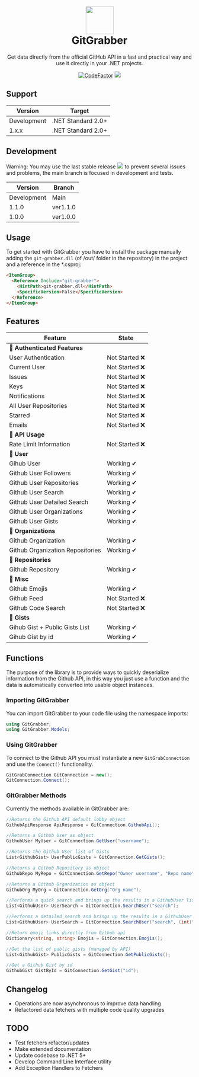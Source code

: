 <h1 align="center">
  <img src="https://i.imgur.com/JnSjFjJ.png" width="75px">
  <br>
  GitGrabber
</h1>

<center>
<p align="center">
Get data directly from the official GitHub API in a fast and practical way and use it directly in your .NET projects.

[![CodeFactor](https://www.codefactor.io/repository/github/eternalquasar0206/git-grabber/badge/main)](https://www.codefactor.io/repository/github/eternalquasar0206/git-grabber/overview/main) <img src="https://shields.io/github/v/tag/EternalQuasar0206/git-grabber?" />

</p>
</center>

## Support
| Version | Target |
| --- | ----------- |
| Development | .NET Standard 2.0+ |
| 1.x.x | .NET Standard 2.0+ |

## Development

Warning: You may use the last stable release <img src="https://shields.io/github/v/tag/EternalQuasar0206/git-grabber" /> to prevent several issues and problems, the main branch is focused in development and tests.

| Version | Branch |
| --- | ----------- |
| Development | Main |
| 1.1.0 | ver1.1.0 |
| 1.0.0 | ver1.0.0 |

## Usage
To get started with GitGrabber you have to install the package manually adding the `git-grabber.dll` (of /out/ folder in the repository) in the project and
a reference in the *.csproj:
```html
<ItemGroup>
  <Reference Include="git-grabber">
    <HintPath>git-grabber.dll</HintPath>
    <SpecificVersion>False</SpecificVersion> 
  </Reference>
</ItemGroup>
```

## Features
| Feature | State |
| --- | ----------- |
| 🔵 **Authenticated Features** |
| User Authentication | Not Started ❌ 
| Current User | Not Started ❌ |
| Issues | Not Started ❌ |
| Keys | Not Started ❌ |
| Notifications | Not Started ❌ |
| All User Repositories | Not Started ❌ |
| Starred | Not Started ❌ |
| Emails | Not Started ❌ |
| 🔵 **API Usage** |
| Rate Limit Information | Not Started ❌ |
| 🔵 **User** |
| Gihub User | Working ✔ |
| Github User Followers | Working ✔ |
| Github User Repositories | Working ✔ |
| Github User Search | Working ✔ |
| Github User Detailed Search | Working ✔ |
| Github User Organizations | Working ✔ |
| Github User Gists | Working ✔ |
| 🔵 **Organizations** |
| Github Organization | Working ✔ |
| Github Organization Repositories | Working ✔ |
| 🔵 **Repositories** |
| Github Repository | Working ✔ |
| 🔵 **Misc** |
| Github Emojis | Working ✔ |
| Github Feed | Not Started ❌ |
| Github Code Search | Not Started ❌ |
| 🔵 **Gists** |
| Gihub Gist + Public Gists List | Working ✔ |
| Gihub Gist by id | Working ✔ |

## Functions
The purpose of the library is to provide ways to quickly deserialize information from the Github API, in this way you just use a function and the data is automatically converted into usable object instances.

### Importing GitGrabber
You can import GitGrabber to your code file using the namespace imports:

```cs
using GitGrabber;
using GitGrabber.Models;
```

### Using GitGrabber
To connect to the Github API you must instantiate a new `GitGrabConnection` and use the `Connect()` functionality.

```cs
GitGrabConnection GitConnection = new();
GitConnection.Connect();
```

### GitGrabber Methods
Currently the methods available in GitGrabber are:

```cs
//Returns the Github API default lobby object
GithubApiResponse ApiResponse = GitConnection.GithubApi(); 
```
```cs
//Returns a Github User as object
GithubUser MyUser = GitConnection.GetUser("username"); 
```

```cs
//Returns the Github User list of Gists
List<GithubGist> UserPublicGists = GitConnection.GetGists(); 
```

```cs
//Returns a Github Repository as object
GithubRepo MyRepo = GitConnection.GetRepo("Owner username", "Repo name"); 
```

```cs
//Returns a Github Organization as object
GithubOrg MyOrg = GitConnection.GetOrg("Org name");
```

```cs
//Performs a quick search and brings up the results in a GithubUser list
List<GithubUser> UserSearch = GitConnection.SearchUser("search");
```

```cs
//Performs a detailed search and brings up the results in a GithubUser list
List<GithubUser> UserSearch = GitConnection.SearchUser("search", (int)"max results/page", (int)"page");
```

```cs
//Return emoji links directly from Github api
Dictionary<string, string> Emojis = GitConnection.Emojis();
```

```cs
//Get the list of public gists (managed by API)
List<GithubGist> PublicGists = GitConnection.GetPublicGists();
```

```cs
//Get a Github Gist by id
GithubGist GistById = GitConnection.GetGist("id");
```
## Changelog
- Operations are now asynchronous to improve data handling
- Refactored data fetchers with multiple code quality upgrades

## TODO
- Test fetchers refactor/updates
- Make extended documentation
- Update codebase to .NET 5+
- Develop Command Line Interface utility
- Add Exception Handlers to Fetchers
